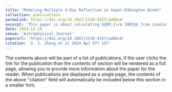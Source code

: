 ```yaml
---
title: "Modeling Multiple X-Ray Reflection in Super-Eddington Winds"
collection: publications
permalink: https://doi.org/10.3847/1538-4357/ad86c0
excerpt: 'This paper is about calculating $$DM_{\rm IGM}$$ from simulations and using FRB to probe reionization.'
date: 2024-12-10
venue: 'Astrophysical Journal'
paperurl: 'https://doi.org/10.3847/1538-4357/ad86c0'
citation: 'Z. J. Zhang et al 2024 ApJ 977 157'
---
```


The contents above will be part of a list of publications, if the user clicks the link for the publication than the contents of section will be rendered as a full page, allowing you to provide more information about the paper for the reader. When publications are displayed as a single page, the contents of the above "citation" field will automatically be included below this section in a smaller font.
